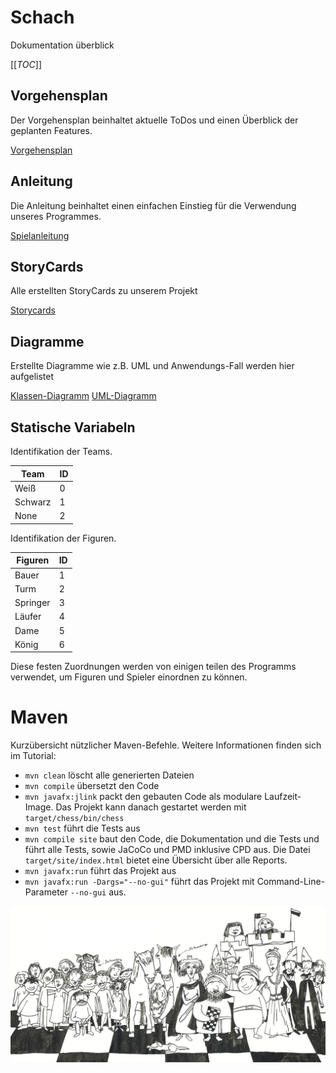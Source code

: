 # Schach

Dokumentation überblick

[[_TOC_]]

## Vorgehensplan

Der Vorgehensplan beinhaltet aktuelle ToDos und einen Überblick der geplanten Features.

[Vorgehensplan](documentation/Vorgehensplan.pdf)

## Anleitung

Die Anleitung beinhaltet einen einfachen Einstieg für die Verwendung unseres Programmes.

[Spielanleitung](documentation/Anleitung.pdf)

## StoryCards

Alle erstellten StoryCards zu unserem Projekt

[Storycards](documentation/Story%20Cards)

## Diagramme

Erstellte Diagramme wie z.B. UML und Anwendungs-Fall werden hier aufgelistet

[Klassen-Diagramm](documentation/uml-class-diagramm.png)
[UML-Diagramm](documentation/schach-git.png)

## Statische Variabeln

Identifikation der Teams.

| Team | ID |
| ---      |  ------  |
| Weiß     | 0        |
| Schwarz  | 1        |
| None     | 2        |

Identifikation der Figuren.

| Figuren | ID |
| ---       |  ------  |
| Bauer     | 1        |
| Turm      | 2        |
| Springer  | 3        |
| Läufer    | 4        |
| Dame      | 5        |
| König     | 6        |

Diese festen Zuordnungen werden von einigen teilen des Programms verwendet, um Figuren und Spieler einordnen zu können.

# Maven

Kurzübersicht nützlicher Maven-Befehle. Weitere Informationen finden sich im Tutorial:

* `mvn clean` löscht alle generierten Dateien
* `mvn compile` übersetzt den Code
* `mvn javafx:jlink` packt den gebauten Code als modulare Laufzeit-Image. Das Projekt kann danach gestartet werden mit `target/chess/bin/chess`
* `mvn test` führt die Tests aus
* `mvn compile site` baut den Code, die Dokumentation und die Tests und führt alle Tests, sowie JaCoCo und PMD inklusive CPD aus. Die Datei `target/site/index.html` bietet eine Übersicht über alle Reports.
* `mvn javafx:run` führt das Projekt aus
* `mvn javafx:run -Dargs="--no-gui"` führt das Projekt mit Command-Line-Parameter `--no-gui` aus.

![Bildtext](documentation/images/ReadMe_banner.jpg "Banner")